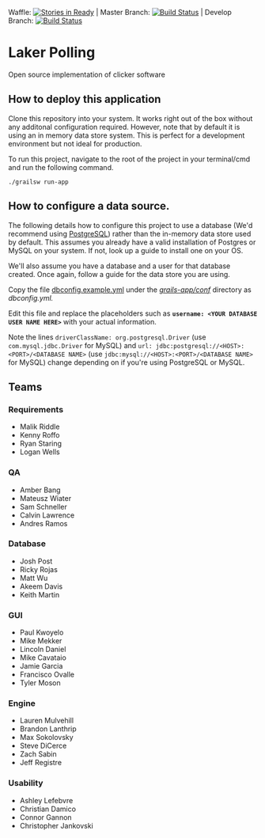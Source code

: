 Waffle: [![Stories in Ready](https://badge.waffle.io/CSC480/laker-polling.png?label=ready&title=Ready)](https://waffle.io/CSC480/laker-polling)
| Master Branch:   [![Build Status](https://travis-ci.org/CSC480/laker-polling.svg?branch=master)](https://travis-ci.org/CSC480/laker-polling)
| Develop Branch:   [![Build Status](https://travis-ci.org/CSC480/laker-polling.svg?branch=develop)](https://travis-ci.org/CSC480/laker-polling)

# Laker Polling
Open source implementation of clicker software

## How to deploy this application
Clone this repository into your system. It works right out of the box without any additonal 
configuration required. However, note that by default it is using an in memory data store system. This
is perfect for a development environment but not ideal for production.

To run this project, navigate to the root of the project in your terminal/cmd and run the
following command.

```
./grailsw run-app
```

## How to configure a data source.
The following details how to configure this project to use a database (We'd recommend using 
[PostgreSQL](https://www.postgresql.org/)) rather than the 
in-memory data store used by default. This assumes you already have a valid installation of
Postgres or MySQL on your system. If not, look up a guide to install one on your OS.

We'll also assume you have a database and a user for that database created. Once again,
follow a guide for the data store you are using.

Copy the file [dbconfig.example.yml](./grails-app/conf/dbconfig.example.yml)
under the <i>[grails-app/conf](./grails-app/conf)</i> directory as <i>dbconfig.yml.</i>

Edit this file and replace the placeholders such as 
<b>`username: <YOUR DATABASE USER NAME HERE>`</b> 
with your actual information.

Note the lines 
`driverClassName: org.postgresql.Driver` (use `com.mysql.jdbc.Driver` for MySQL) and
`url: jdbc:postgresql://<HOST>:<PORT>/<DATABASE NAME>` (use `jdbc:mysql://<HOST>:<PORT>/<DATABASE NAME>` for MySQL)
change depending on if you're using PostgreSQL or MySQL.

## Teams
### Requirements
* Malik Riddle
* Kenny Roffo
* Ryan Staring
* Logan Wells

### QA
* Amber Bang
* Mateusz Wiater
* Sam Schneller
* Calvin Lawrence
* Andres Ramos

### Database
* Josh Post
* Ricky Rojas
* Matt Wu
* Akeem Davis
* Keith Martin

### GUI
* Paul Kwoyelo
* Mike Mekker
* Lincoln Daniel
* Mike Cavataio
* Jamie Garcia
* Francisco Ovalle
* Tyler Moson

### Engine
* Lauren Mulvehill
* Brandon Lanthrip
* Max Sokolovsky
* Steve DiCerce
* Zach Sabin
* Jeff Registre
 
### Usability
* Ashley Lefebvre
* Christian Damico
* Connor Gannon
* Christopher Jankovski
